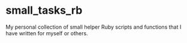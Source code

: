 # small\_tasks\_rb

My personal collection of small helper Ruby scripts and functions that I have written for myself or others.
